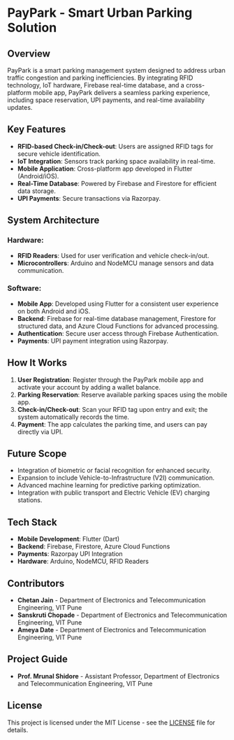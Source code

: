 # PayPark - Smart Urban Parking Solution

## Overview
PayPark is a smart parking management system designed to address urban traffic congestion and parking inefficiencies. By integrating RFID technology, IoT hardware, Firebase real-time database, and a cross-platform mobile app, PayPark delivers a seamless parking experience, including space reservation, UPI payments, and real-time availability updates.

## Key Features
- **RFID-based Check-in/Check-out**: Users are assigned RFID tags for secure vehicle identification.
- **IoT Integration**: Sensors track parking space availability in real-time.
- **Mobile Application**: Cross-platform app developed in Flutter (Android/iOS).
- **Real-Time Database**: Powered by Firebase and Firestore for efficient data storage.
- **UPI Payments**: Secure transactions via Razorpay.

## System Architecture
### Hardware:
- **RFID Readers**: Used for user verification and vehicle check-in/out.
- **Microcontrollers**: Arduino and NodeMCU manage sensors and data communication.

### Software:
- **Mobile App**: Developed using Flutter for a consistent user experience on both Android and iOS.
- **Backend**: Firebase for real-time database management, Firestore for structured data, and Azure Cloud Functions for advanced processing.
- **Authentication**: Secure user access through Firebase Authentication.
- **Payments**: UPI payment integration using Razorpay.

## How It Works
1. **User Registration**: Register through the PayPark mobile app and activate your account by adding a wallet balance.
2. **Parking Reservation**: Reserve available parking spaces using the mobile app.
3. **Check-in/Check-out**: Scan your RFID tag upon entry and exit; the system automatically records the time.
4. **Payment**: The app calculates the parking time, and users can pay directly via UPI.

## Future Scope
- Integration of biometric or facial recognition for enhanced security.
- Expansion to include Vehicle-to-Infrastructure (V2I) communication.
- Advanced machine learning for predictive parking optimization.
- Integration with public transport and Electric Vehicle (EV) charging stations.

## Tech Stack
- **Mobile Development**: Flutter (Dart)
- **Backend**: Firebase, Firestore, Azure Cloud Functions
- **Payments**: Razorpay UPI Integration
- **Hardware**: Arduino, NodeMCU, RFID Readers

## Contributors
- **Chetan Jain** - Department of Electronics and Telecommunication Engineering, VIT Pune
- **Sanskruti Chopade** - Department of Electronics and Telecommunication Engineering, VIT Pune
- **Ameya Date** - Department of Electronics and Telecommunication Engineering, VIT Pune

## Project Guide
- **Prof. Mrunal Shidore** - Assistant Professor, Department of Electronics and Telecommunication Engineering, VIT Pune

## License
This project is licensed under the MIT License - see the [LICENSE](LICENSE) file for details.
